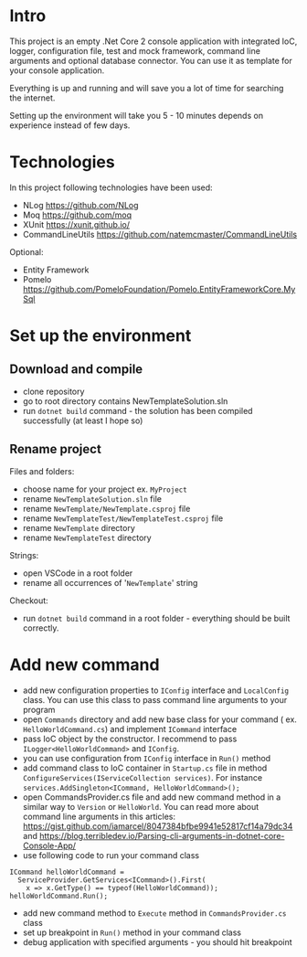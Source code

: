 # Intro

This project is an empty .Net Core 2 console application with integrated IoC, logger, configuration file, test and mock framework, command line arguments and optional database connector. You can use it as template for your console application.

Everything is up and running and will save you a lot of time for searching the internet.

Setting up the environment will take you 5 - 10 minutes depends on experience instead of few days.

# Technologies

In this project following technologies have been used:

- NLog https://github.com/NLog
- Moq https://github.com/moq
- XUnit https://xunit.github.io/
- CommandLineUtils https://github.com/natemcmaster/CommandLineUtils

Optional:
- Entity Framework
- Pomelo https://github.com/PomeloFoundation/Pomelo.EntityFrameworkCore.MySql

# Set up the environment

## Download and compile

- clone repository
- go to root directory contains NewTemplateSolution.sln
- run `dotnet build` command - the solution has been compiled successfully (at least I hope so)

## Rename project

Files and folders:

- choose name for your project ex. `MyProject`
- rename `NewTemplateSolution.sln` file
- rename `NewTemplate/NewTemplate.csproj` file
- rename `NewTemplateTest/NewTemplateTest.csproj` file
- rename `NewTemplate` directory
- rename `NewTemplateTest` directory

Strings:

- open VSCode in a root folder
- rename all occurrences of '`NewTemplate`' string

Checkout:

- run `dotnet build` command in a root folder - everything should be built correctly.

# Add new command

- add new configuration properties to `IConfig` interface and `LocalConfig` class. You can use this class to pass command line arguments to your program
- open `Commands` directory and add new base class for your command ( ex. `HelloWorldCommand.cs`) and implement `ICommand` interface
- pass IoC object by the constructor. I recommend to pass `ILogger<HelloWorldCommand>` and `IConfig`.
- you can use configuration from `IConfig` interface in `Run()` method
- add command class to IoC container in `Startup.cs` file in method `ConfigureServices(IServiceCollection services)`. For instance `services.AddSingleton<ICommand, HelloWorldCommand>();`
- open CommandsProvider.cs file and add new command method in a similar way to `Version` or `HelloWorld`. You can read more about command line arguments in this articles: https://gist.github.com/iamarcel/8047384bfbe9941e52817cf14a79dc34 and https://blog.terribledev.io/Parsing-cli-arguments-in-dotnet-core-Console-App/
- use following code to run your command class
```
ICommand helloWorldCommand = 
  ServiceProvider.GetServices<ICommand>().First(
    x => x.GetType() == typeof(HelloWorldCommand));
helloWorldCommand.Run();
```
- add new command method to `Execute` method in `CommandsProvider.cs` class
- set up breakpoint in `Run()` method in your command class
- debug application with specified arguments - you should hit breakpoint
